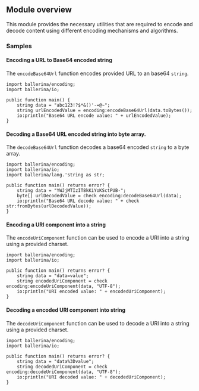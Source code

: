 ## Module overview

This module provides the necessary utilities that are required to encode and decode content using different encoding mechanisms and algorithms.

### Samples

#### Encoding a URL to Base64 encoded string

The `encodeBase64Url` function encodes provided URL to an base64 `string`.

```ballerina
import ballerina/encoding;
import ballerina/io;

public function main() {
    string data = "abc123!?$*&()'-=@~";
    string urlEncodedValue = encoding:encodeBase64Url(data.toBytes());
    io:println("Base64 URL encode value: " + urlEncodedValue);
}
```

#### Decoding a Base64 URL encoded string into byte array.

The `decodeBase64Url` function decodes a base64 encoded `string` to a byte array.

```ballerina
import ballerina/encoding;
import ballerina/io;
import ballerina/lang.'string as str;

public function main() returns error? {
    string data = "YWJjMTIzIT8kKiYoKSctPUB-";
    byte[] urlDecodedValue = check encoding:decodeBase64Url(data);
    io:println("Base64 URL decode value: " + check str:fromBytes(urlDecodedValue));
}
```

#### Encoding a URI component into a string

The `encodeUriComponent` function can be used to encode a URI into a string using a provided charset.

```ballerina
import ballerina/encoding;
import ballerina/io;

public function main() returns error? {
    string data = "data=value";
    string encodedUriComponent = check encoding:encodeUriComponent(data, "UTF-8");
    io:println("URI encoded value: " + encodedUriComponent);
}
```

#### Decoding a encoded URI component into string

The `decodeUriComponent` function can be used to decode a URI into a string using a provided charset.

```ballerina
import ballerina/encoding;
import ballerina/io;

public function main() returns error? {
    string data = "data%3Dvalue";
    string decodedUriComponent = check encoding:decodeUriComponent(data, "UTF-8");
    io:println("URI decoded value: " + decodedUriComponent);
}
```
